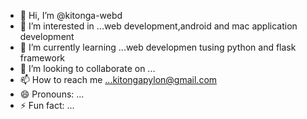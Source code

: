- 👋 Hi, I’m @kitonga-webd
- 👀 I’m interested in ...web development,android and mac application development
- 🌱 I’m currently learning ...web developmen tusing python and flask framework
- 💞️ I’m looking to collaborate on ...
- 📫 How to reach me ...kitongapylon@gmail.com
- 😄 Pronouns: ...
- ⚡ Fun fact: ...

<!---
kitonga-webd/kitonga-webd is a ✨ special ✨ repository because its `README.md` (this file) appears on your GitHub profile.
You can click the Preview link to take a look at your changes.
--->
